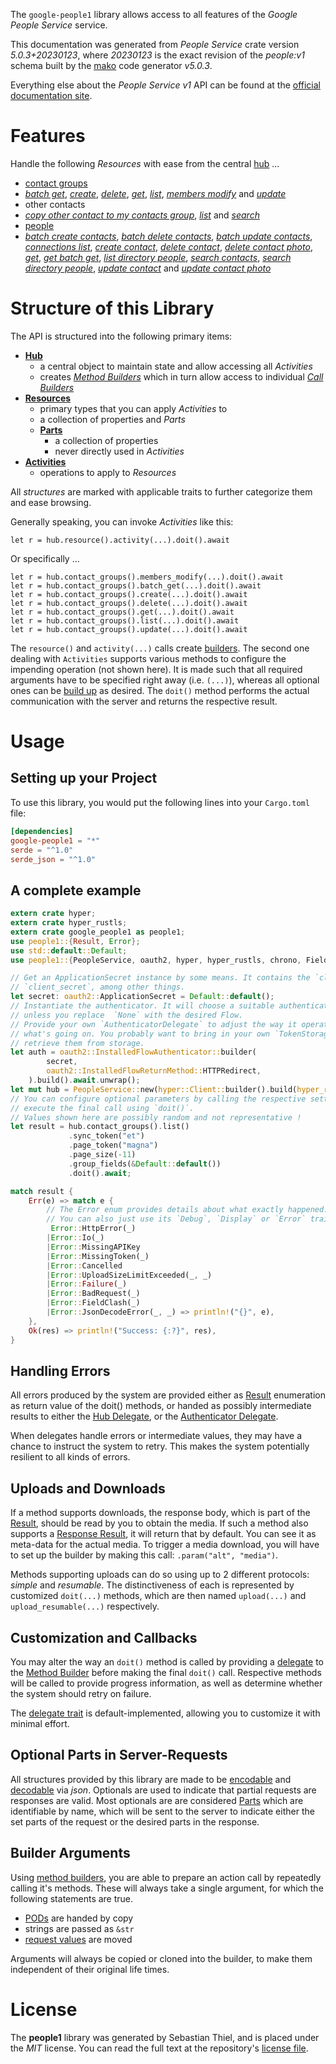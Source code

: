 <!---
DO NOT EDIT !
This file was generated automatically from 'src/generator/templates/api/README.md.mako'
DO NOT EDIT !
-->
The `google-people1` library allows access to all features of the *Google People Service* service.

This documentation was generated from *People Service* crate version *5.0.3+20230123*, where *20230123* is the exact revision of the *people:v1* schema built by the [mako](http://www.makotemplates.org/) code generator *v5.0.3*.

Everything else about the *People Service* *v1* API can be found at the
[official documentation site](https://developers.google.com/people/).
# Features

Handle the following *Resources* with ease from the central [hub](https://docs.rs/google-people1/5.0.3+20230123/google_people1/PeopleService) ... 

* [contact groups](https://docs.rs/google-people1/5.0.3+20230123/google_people1/api::ContactGroup)
 * [*batch get*](https://docs.rs/google-people1/5.0.3+20230123/google_people1/api::ContactGroupBatchGetCall), [*create*](https://docs.rs/google-people1/5.0.3+20230123/google_people1/api::ContactGroupCreateCall), [*delete*](https://docs.rs/google-people1/5.0.3+20230123/google_people1/api::ContactGroupDeleteCall), [*get*](https://docs.rs/google-people1/5.0.3+20230123/google_people1/api::ContactGroupGetCall), [*list*](https://docs.rs/google-people1/5.0.3+20230123/google_people1/api::ContactGroupListCall), [*members modify*](https://docs.rs/google-people1/5.0.3+20230123/google_people1/api::ContactGroupMemberModifyCall) and [*update*](https://docs.rs/google-people1/5.0.3+20230123/google_people1/api::ContactGroupUpdateCall)
* other contacts
 * [*copy other contact to my contacts group*](https://docs.rs/google-people1/5.0.3+20230123/google_people1/api::OtherContactCopyOtherContactToMyContactsGroupCall), [*list*](https://docs.rs/google-people1/5.0.3+20230123/google_people1/api::OtherContactListCall) and [*search*](https://docs.rs/google-people1/5.0.3+20230123/google_people1/api::OtherContactSearchCall)
* [people](https://docs.rs/google-people1/5.0.3+20230123/google_people1/api::Person)
 * [*batch create contacts*](https://docs.rs/google-people1/5.0.3+20230123/google_people1/api::PersonBatchCreateContactCall), [*batch delete contacts*](https://docs.rs/google-people1/5.0.3+20230123/google_people1/api::PersonBatchDeleteContactCall), [*batch update contacts*](https://docs.rs/google-people1/5.0.3+20230123/google_people1/api::PersonBatchUpdateContactCall), [*connections list*](https://docs.rs/google-people1/5.0.3+20230123/google_people1/api::PersonConnectionListCall), [*create contact*](https://docs.rs/google-people1/5.0.3+20230123/google_people1/api::PersonCreateContactCall), [*delete contact*](https://docs.rs/google-people1/5.0.3+20230123/google_people1/api::PersonDeleteContactCall), [*delete contact photo*](https://docs.rs/google-people1/5.0.3+20230123/google_people1/api::PersonDeleteContactPhotoCall), [*get*](https://docs.rs/google-people1/5.0.3+20230123/google_people1/api::PersonGetCall), [*get batch get*](https://docs.rs/google-people1/5.0.3+20230123/google_people1/api::PersonGetBatchGetCall), [*list directory people*](https://docs.rs/google-people1/5.0.3+20230123/google_people1/api::PersonListDirectoryPersonCall), [*search contacts*](https://docs.rs/google-people1/5.0.3+20230123/google_people1/api::PersonSearchContactCall), [*search directory people*](https://docs.rs/google-people1/5.0.3+20230123/google_people1/api::PersonSearchDirectoryPersonCall), [*update contact*](https://docs.rs/google-people1/5.0.3+20230123/google_people1/api::PersonUpdateContactCall) and [*update contact photo*](https://docs.rs/google-people1/5.0.3+20230123/google_people1/api::PersonUpdateContactPhotoCall)




# Structure of this Library

The API is structured into the following primary items:

* **[Hub](https://docs.rs/google-people1/5.0.3+20230123/google_people1/PeopleService)**
    * a central object to maintain state and allow accessing all *Activities*
    * creates [*Method Builders*](https://docs.rs/google-people1/5.0.3+20230123/google_people1/client::MethodsBuilder) which in turn
      allow access to individual [*Call Builders*](https://docs.rs/google-people1/5.0.3+20230123/google_people1/client::CallBuilder)
* **[Resources](https://docs.rs/google-people1/5.0.3+20230123/google_people1/client::Resource)**
    * primary types that you can apply *Activities* to
    * a collection of properties and *Parts*
    * **[Parts](https://docs.rs/google-people1/5.0.3+20230123/google_people1/client::Part)**
        * a collection of properties
        * never directly used in *Activities*
* **[Activities](https://docs.rs/google-people1/5.0.3+20230123/google_people1/client::CallBuilder)**
    * operations to apply to *Resources*

All *structures* are marked with applicable traits to further categorize them and ease browsing.

Generally speaking, you can invoke *Activities* like this:

```Rust,ignore
let r = hub.resource().activity(...).doit().await
```

Or specifically ...

```ignore
let r = hub.contact_groups().members_modify(...).doit().await
let r = hub.contact_groups().batch_get(...).doit().await
let r = hub.contact_groups().create(...).doit().await
let r = hub.contact_groups().delete(...).doit().await
let r = hub.contact_groups().get(...).doit().await
let r = hub.contact_groups().list(...).doit().await
let r = hub.contact_groups().update(...).doit().await
```

The `resource()` and `activity(...)` calls create [builders][builder-pattern]. The second one dealing with `Activities` 
supports various methods to configure the impending operation (not shown here). It is made such that all required arguments have to be 
specified right away (i.e. `(...)`), whereas all optional ones can be [build up][builder-pattern] as desired.
The `doit()` method performs the actual communication with the server and returns the respective result.

# Usage

## Setting up your Project

To use this library, you would put the following lines into your `Cargo.toml` file:

```toml
[dependencies]
google-people1 = "*"
serde = "^1.0"
serde_json = "^1.0"
```

## A complete example

```Rust
extern crate hyper;
extern crate hyper_rustls;
extern crate google_people1 as people1;
use people1::{Result, Error};
use std::default::Default;
use people1::{PeopleService, oauth2, hyper, hyper_rustls, chrono, FieldMask};

// Get an ApplicationSecret instance by some means. It contains the `client_id` and 
// `client_secret`, among other things.
let secret: oauth2::ApplicationSecret = Default::default();
// Instantiate the authenticator. It will choose a suitable authentication flow for you, 
// unless you replace  `None` with the desired Flow.
// Provide your own `AuthenticatorDelegate` to adjust the way it operates and get feedback about 
// what's going on. You probably want to bring in your own `TokenStorage` to persist tokens and
// retrieve them from storage.
let auth = oauth2::InstalledFlowAuthenticator::builder(
        secret,
        oauth2::InstalledFlowReturnMethod::HTTPRedirect,
    ).build().await.unwrap();
let mut hub = PeopleService::new(hyper::Client::builder().build(hyper_rustls::HttpsConnectorBuilder::new().with_native_roots().https_or_http().enable_http1().build()), auth);
// You can configure optional parameters by calling the respective setters at will, and
// execute the final call using `doit()`.
// Values shown here are possibly random and not representative !
let result = hub.contact_groups().list()
             .sync_token("et")
             .page_token("magna")
             .page_size(-11)
             .group_fields(&Default::default())
             .doit().await;

match result {
    Err(e) => match e {
        // The Error enum provides details about what exactly happened.
        // You can also just use its `Debug`, `Display` or `Error` traits
         Error::HttpError(_)
        |Error::Io(_)
        |Error::MissingAPIKey
        |Error::MissingToken(_)
        |Error::Cancelled
        |Error::UploadSizeLimitExceeded(_, _)
        |Error::Failure(_)
        |Error::BadRequest(_)
        |Error::FieldClash(_)
        |Error::JsonDecodeError(_, _) => println!("{}", e),
    },
    Ok(res) => println!("Success: {:?}", res),
}

```
## Handling Errors

All errors produced by the system are provided either as [Result](https://docs.rs/google-people1/5.0.3+20230123/google_people1/client::Result) enumeration as return value of
the doit() methods, or handed as possibly intermediate results to either the 
[Hub Delegate](https://docs.rs/google-people1/5.0.3+20230123/google_people1/client::Delegate), or the [Authenticator Delegate](https://docs.rs/yup-oauth2/*/yup_oauth2/trait.AuthenticatorDelegate.html).

When delegates handle errors or intermediate values, they may have a chance to instruct the system to retry. This 
makes the system potentially resilient to all kinds of errors.

## Uploads and Downloads
If a method supports downloads, the response body, which is part of the [Result](https://docs.rs/google-people1/5.0.3+20230123/google_people1/client::Result), should be
read by you to obtain the media.
If such a method also supports a [Response Result](https://docs.rs/google-people1/5.0.3+20230123/google_people1/client::ResponseResult), it will return that by default.
You can see it as meta-data for the actual media. To trigger a media download, you will have to set up the builder by making
this call: `.param("alt", "media")`.

Methods supporting uploads can do so using up to 2 different protocols: 
*simple* and *resumable*. The distinctiveness of each is represented by customized 
`doit(...)` methods, which are then named `upload(...)` and `upload_resumable(...)` respectively.

## Customization and Callbacks

You may alter the way an `doit()` method is called by providing a [delegate](https://docs.rs/google-people1/5.0.3+20230123/google_people1/client::Delegate) to the 
[Method Builder](https://docs.rs/google-people1/5.0.3+20230123/google_people1/client::CallBuilder) before making the final `doit()` call. 
Respective methods will be called to provide progress information, as well as determine whether the system should 
retry on failure.

The [delegate trait](https://docs.rs/google-people1/5.0.3+20230123/google_people1/client::Delegate) is default-implemented, allowing you to customize it with minimal effort.

## Optional Parts in Server-Requests

All structures provided by this library are made to be [encodable](https://docs.rs/google-people1/5.0.3+20230123/google_people1/client::RequestValue) and 
[decodable](https://docs.rs/google-people1/5.0.3+20230123/google_people1/client::ResponseResult) via *json*. Optionals are used to indicate that partial requests are responses 
are valid.
Most optionals are are considered [Parts](https://docs.rs/google-people1/5.0.3+20230123/google_people1/client::Part) which are identifiable by name, which will be sent to 
the server to indicate either the set parts of the request or the desired parts in the response.

## Builder Arguments

Using [method builders](https://docs.rs/google-people1/5.0.3+20230123/google_people1/client::CallBuilder), you are able to prepare an action call by repeatedly calling it's methods.
These will always take a single argument, for which the following statements are true.

* [PODs][wiki-pod] are handed by copy
* strings are passed as `&str`
* [request values](https://docs.rs/google-people1/5.0.3+20230123/google_people1/client::RequestValue) are moved

Arguments will always be copied or cloned into the builder, to make them independent of their original life times.

[wiki-pod]: http://en.wikipedia.org/wiki/Plain_old_data_structure
[builder-pattern]: http://en.wikipedia.org/wiki/Builder_pattern
[google-go-api]: https://github.com/google/google-api-go-client

# License
The **people1** library was generated by Sebastian Thiel, and is placed 
under the *MIT* license.
You can read the full text at the repository's [license file][repo-license].

[repo-license]: https://github.com/Byron/google-apis-rsblob/main/LICENSE.md

